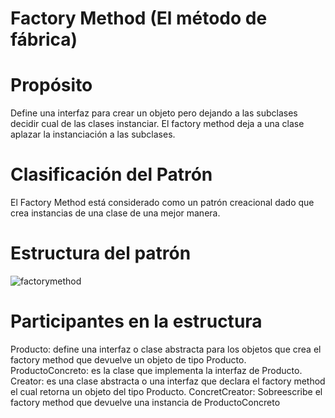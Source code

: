 # Factory Method (El método de fábrica)

  # Propósito 
  
  Define una interfaz para crear un objeto pero dejando a las subclases decidir cual de las clases instanciar. El factory method deja a     una clase aplazar la instanciación a las subclases.
  
  # Clasificación del Patrón
  
  El Factory Method está considerado como un patrón creacional dado que crea instancias de una clase de una mejor manera.
  
  # Estructura del patrón
![factorymethod](https://user-images.githubusercontent.com/42217739/46635501-51fe2b00-cb1a-11e8-8309-36ad56bafcc4.jpg)

  # Participantes en la estructura
  
  Producto: define una interfaz o clase abstracta para los objetos que crea el factory method que devuelve un objeto de tipo Producto.
  ProductoConcreto: es la clase que implementa la interfaz de Producto.
  Creator: es una clase abstracta o una interfaz que declara el factory method el cual retorna un objeto del tipo Producto.
  ConcretCreator: Sobreescribe el factory method que devuelve una instancia de ProductoConcreto
  
